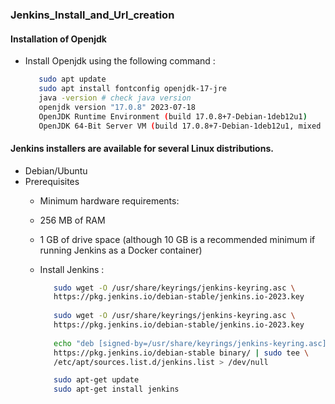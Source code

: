 ### Jenkins_Install_and_Url_creation 

#### Installation of Openjdk
   - Install Openjdk using the following command :
     ```bash
        sudo apt update
        sudo apt install fontconfig openjdk-17-jre
        java -version # check java version
        openjdk version "17.0.8" 2023-07-18
        OpenJDK Runtime Environment (build 17.0.8+7-Debian-1deb12u1)
        OpenJDK 64-Bit Server VM (build 17.0.8+7-Debian-1deb12u1, mixed mode, sharing)
     ```

#### Jenkins installers are available for several Linux distributions.

- Debian/Ubuntu
- Prerequisites
    - Minimum hardware requirements:
    - 256 MB of RAM
    - 1 GB of drive space (although 10 GB is a recommended minimum if running Jenkins as a Docker container)
 
   - Install Jenkins :
     ```bash
        sudo wget -O /usr/share/keyrings/jenkins-keyring.asc \
        https://pkg.jenkins.io/debian-stable/jenkins.io-2023.key
        
        sudo wget -O /usr/share/keyrings/jenkins-keyring.asc \
        https://pkg.jenkins.io/debian-stable/jenkins.io-2023.key
            
        echo "deb [signed-by=/usr/share/keyrings/jenkins-keyring.asc]" \
        https://pkg.jenkins.io/debian-stable binary/ | sudo tee \
        /etc/apt/sources.list.d/jenkins.list > /dev/null

        sudo apt-get update
        sudo apt-get install jenkins
     ```



